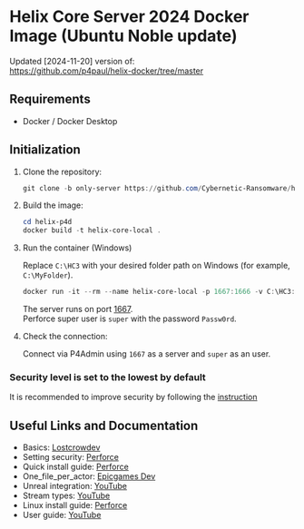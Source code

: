 # Helix Core Server 2024 Docker Image (Ubuntu Noble update)

Updated [2024-11-20] version of:\
https://github.com/p4paul/helix-docker/tree/master


## Requirements
- Docker / Docker Desktop


## Initialization

1. Clone the repository:
    ```powershell
    git clone -b only-server https://github.com/Cybernetic-Ransomware/helix-docker.git
    ```

2. Build the image:

    ```powershell
    cd helix-p4d
    docker build -t helix-core-local .
    ```

3. Run the container (Windows)

    Replace `C:\HC3` with your desired folder path on Windows (for example, `C:\MyFolder`).

    ```powershell
	docker run -it --rm --name helix-core-local -p 1667:1666 -v C:\HC3:/p4 helix-core-local
    ```
	
    The server runs on port [1667](http://localhost:1667).\
    Perforce super user is `super` with the password `Passw0rd`.

4. Check the connection:

    Connect via P4Admin using `1667` as a server and `super` as an user. 

### Security level is set to the lowest by default
It is recommended to improve security by following the [instruction](https://help.perforce.com/helix-core/quickstart/current/Content/quickstart/admin-configure-security.html)


## Useful Links and Documentation

- Basics: [Lostcrowdev](https://lostcrowdev.com/integrating-unreal-engine-5-with-perforce-helix-core-for-version-control/)
- Setting security: [Perforce](https://help.perforce.com/helix-core/quickstart/current/Content/quickstart/admin-configure-security.html)
- Quick install guide: [Perforce](https://help.perforce.com/helix-core/quickstart/current/Content/quickstart/admin-reference.html?mkt_tok=ODQ2LUhFTC0yMjIAAAGWzvVES3jFwMJhoWlvm3EFbYNQCUmbcVRZgDOAc0t97lccaLyaE6UDCtHjaFqNXPZSXyh46PLY_cyWpkcueW6r6KXIJnSkEw5E0hOdxN_dU-w)
- One_file_per_actor: [Epicgames Dev](https://dev.epicgames.com/documentation/en-us/unreal-engine/one-file-per-actor-in-unreal-engine?application_version=5.2)
- Unreal integration: [YouTube](https://youtu.be/7PRo8gK6SNM)
- Stream types: [YouTube](https://youtu.be/qB6mpOy8ZUs)
- Linux install guide: [Perforce](https://help.perforce.com/helix-core/quickstart/current/Content/quickstart/admin-install-linux.html)
- User guide: [YouTube](https://www.youtube.com/watch?v=jIQEjDiSe0g&list=PLH3pq2J85xsPYn71_yzzsZQKvalTW-duE&index=**1)
